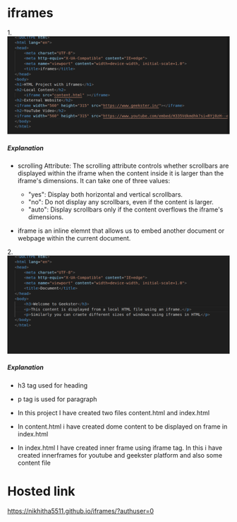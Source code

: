 # iframes
1.![first](s1.png)
##### Explanation
* scrolling Attribute:
The scrolling attribute controls whether scrollbars are displayed within the iframe when the content inside it is larger than the iframe's dimensions. It can take one of three values:

   * "yes": Display both horizontal and vertical scrollbars.
   * "no": Do not display any scrollbars, even if the content is larger.
   * "auto": Display scrollbars only if the content overflows the iframe's dimensions.
* iframe is an inline elemnt that allows us to embed another document or webpage within the current document.

2.![second](s2.png)
##### Explanation
* h3 tag used for heading
* p tag is used for paragraph

* In this project I have created two files content.html and index.html
* In content.html i have created dome content to be displayed on frame in index.html
* In index.html I have created inner frame using iframe tag. In this i have created innerframes for youtube and geekster platform and also some content file 

# Hosted link
https://nikhitha5511.github.io/iframes/?authuser=0
